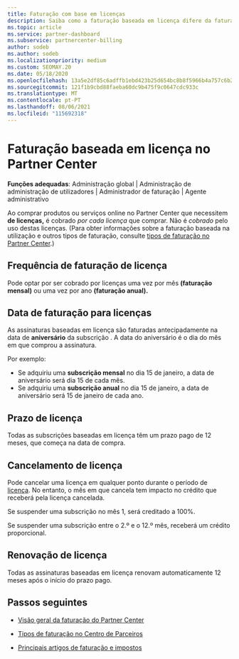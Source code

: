 ```yaml
---
title: Faturação com base em licenças
description: Saiba como a faturação baseada em licença difere da faturação baseada no uso no Partner Center, incluindo como é faturado por licença (não por utilização da licença).
ms.topic: article
ms.service: partner-dashboard
ms.subservice: partnercenter-billing
author: sodeb
ms.author: sodeb
ms.localizationpriority: medium
ms.custom: SEOMAY.20
ms.date: 05/18/2020
ms.openlocfilehash: 13a5e2df85c6adffb1ebd423b25d654bc8b8f5966b4a757c6b24b4c8d1130594
ms.sourcegitcommit: 121f1b9cbd88faeba60dc9b475f9c0647cdc933c
ms.translationtype: MT
ms.contentlocale: pt-PT
ms.lasthandoff: 08/06/2021
ms.locfileid: "115692318"
---
```

# <a name="license-based-billing-in-partner-center"></a>Faturação baseada em licença no Partner Center

**Funções adequadas**: Administração global | Administração de administração de utilizadores | Administrador de faturação | Agente administrativo

Ao comprar produtos ou serviços online no Partner Center que necessitem **de licenças,** é cobrado *por cada licença* que comprar. Não é *cobrado* pelo uso destas licenças. (Para obter informações sobre a faturação baseada na utilização e outros tipos de faturação, consulte [tipos de faturação no Partner Center](./billing-basics.md).)

## <a name="license-billing-frequency"></a>Frequência de faturação de licença

Pode optar por ser cobrado por licenças uma vez por mês **(faturação mensal)** ou uma vez por ano **(faturação anual).** 

## <a name="billing-date-for-licenses"></a>Data de faturação para licenças

As assinaturas baseadas em licença são faturadas antecipadamente na data de **aniversário** da subscrição . A data do aniversário é o dia do mês em que comprou a assinatura.

Por exemplo:

- Se adquiriu uma **subscrição mensal** no dia 15 de janeiro, a data de aniversário será dia 15 de cada mês.
- Se adquiriu uma **subscrição anual** no dia 15 de janeiro, a data de aniversário será 15 de janeiro de cada ano.

## <a name="license-term"></a>Prazo de licença

Todas as subscrições baseadas em licença têm um prazo pago de 12 meses, que começa na data de compra.

## <a name="license-cancellation"></a>Cancelamento de licença

Pode cancelar uma licença em qualquer ponto durante o período de [licença](#license-term). No entanto, o mês em que cancela tem impacto no crédito que receberá pela licença cancelada.

Se suspender uma subscrição no mês 1, será creditado a 100%.

Se suspender uma subscrição entre o 2.º e o 12.º mês, receberá um crédito proporcional.

## <a name="license-renewal"></a>Renovação de licença

Todas as assinaturas baseadas em licença renovam automaticamente 12 meses após o início do prazo pago.

## <a name="next-steps"></a>Passos seguintes

- [Visão geral da faturação do Partner Center](billing-basics.md)

- [Tipos de faturação no Centro de Parceiros](./billing-basics.md)

- [Principais artigos de faturação e impostos](billing.md)